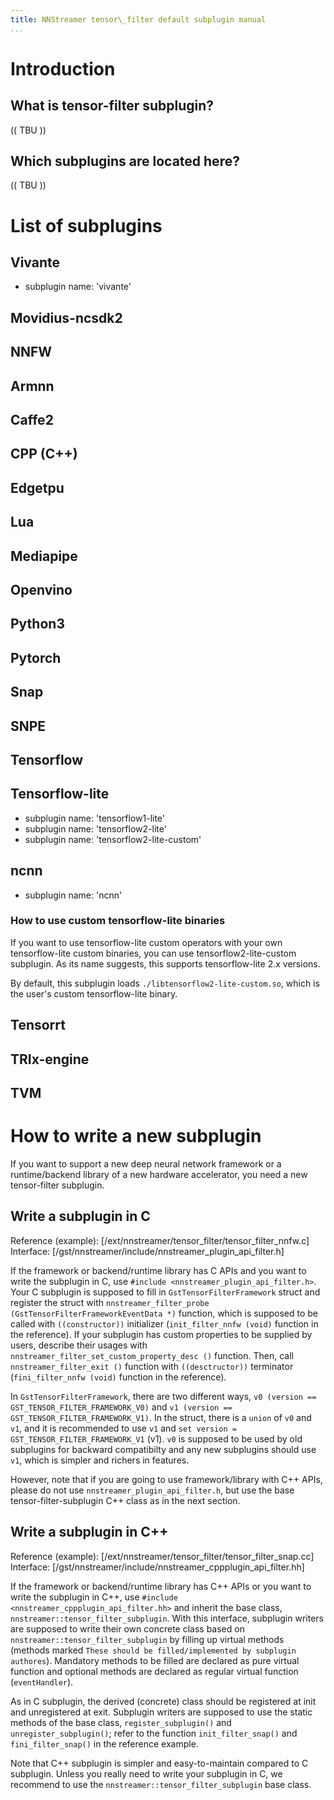 ```yaml
---
title: NNStreamer tensor\_filter default subplugin manual
...
```


# Introduction

## What is tensor-filter subplugin?

(( TBU ))


## Which subplugins are located here?

(( TBU ))

# List of subplugins

## Vivante
- subplugin name: 'vivante'

## Movidius-ncsdk2
## NNFW
## Armnn
## Caffe2
## CPP (C++)
## Edgetpu
## Lua
## Mediapipe
## Openvino
## Python3
## Pytorch
## Snap
## SNPE
## Tensorflow
## Tensorflow-lite
- subplugin name: 'tensorflow1-lite'
- subplugin name: 'tensorflow2-lite'
- subplugin name: 'tensorflow2-lite-custom'
## ncnn
- subplugin name: 'ncnn'

### How to use custom tensorflow-lite binaries

If you want to use tensorflow-lite custom operators with your own tensorflow-lite custom binaries, you can use tensorflow2-lite-custom subplugin. As its name suggests, this supports tensorflow-lite 2.x versions.

By default, this subplugin loads ```./libtensorflow2-lite-custom.so```, which is the user's custom tensorflow-lite binary.

## Tensorrt
## TRIx-engine
## TVM


# How to write a new subplugin

If you want to support a new deep neural network framework or a runtime/backend library of a new hardware accelerator, you need a new tensor-filter subplugin.

## Write a subplugin in C

Reference (example): [/ext/nnstreamer/tensor_filter/tensor_filter_nnfw.c]
Interface: [/gst/nnstreamer/include/nnstreamer_plugin_api_filter.h]


If the framework or backend/runtime library has C APIs and you want to write the subplugin in C, use ```#include <nnstreamer_plugin_api_filter.h>```.
Your C subplugin is supposed to fill in ```GstTensorFilterFramework``` struct and register the struct with ```nnstreamer_filter_probe (GstTensorFilterFrameworkEventData *)``` function, which is supposed to be called with ```((constructor))``` initializer (```init_filter_nnfw (void)``` function in the reference).
If your subplugin has custom properties to be supplied by users, describe their usages with ```nnstreamer_filter_set_custom_property_desc ()``` function.
Then, call ```nnstreamer_filter_exit ()``` function with ```((desctructor))``` terminator (```fini_filter_nnfw (void)``` function in the reference).


In ```GstTensorFilterFramework```, there are two different ways, ```v0 (version == GST_TENSOR_FILTER_FRAMEWORK_V0)``` and ```v1 (version == GST_TENSOR_FILTER_FRAMEWORK_V1)```. In the struct, there is a ```union``` of ```v0``` and ```v1```, and it is recommended to use ```v1``` and ```set version = GST_TENSOR_FILTER_FRAMEWORK_V1``` (v1). ```v0``` is supposed to be used by old subplugins for backward compatibilty and any new subplugins should use ```v1```, which is simpler and richers in features.


However, note that if you are going to use framework/library with C++ APIs, please do not use ```nnstreamer_plugin_api_filter.h```, but use the base tensor-filter-subplugin C++ class as in the next section.

## Write a subplugin in C++


Reference (example): [/ext/nnstreamer/tensor_filter/tensor_filter_snap.cc]
Interface: [/gst/nnstreamer/include/nnstreamer_cppplugin_api_filter.hh]


If the framework or backend/runtime library has C++ APIs or you want to write the subplugin in C++, use ```#include <nnstreamer_cppplugin_api_filter.hh>``` and inherit the base class, ```nnstreamer::tensor_filter_subplugin```.
With this interface, subplugin writers are supposed to write their own concrete class based on ```nnstreamer::tensor_filter_subplugin``` by filling up virtual methods (methods marked ```These should be filled/implemented by subplugin authores```).
Mandatory methods to be filled are declared as pure virtual function and optional methods are declared as regular virtual function (```eventHandler```).


As in C subplugin, the derived (concrete) class should be registered at init and unregistered at exit.
Subplugin writers are supposed to use the static methods of the base class, ```register_subplugin()``` and ```unregister_subplugin()```; refer to the function ```init_filter_snap()``` and ```fini_filter_snap()``` in the reference example.



Note that C++ subplugin is simpler and easy-to-maintain compared to C subplugin. Unless you really need to write your subplugin in C, we recommend to use the ```nnstreamer::tensor_filter_subplugin``` base class.
